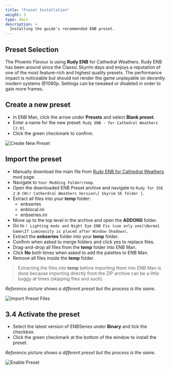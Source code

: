 ```yaml
---
title: "Preset Installation"
weight: 3
type: docs
description: >
  Installing the guide's recommended ENB preset.
---
```


## Preset Selection

The Phoenix Flavour is using **Rudy ENB** for Cathedral Weathers. Rudy ENB has been around since the Classic Skyrim days and enjoys a reputation of one of the most feature-rich and highest quality presets. The performance impact is noticeable but should not render the game unplayable on decently modern systems @1080p. Settings can be tweaked or disabled in order to gain more frames.

## Create a new preset

* In ENB Man, click the arrow under **Presets** and select **Blank preset**.
* Enter a name for the new preset: `Rudy ENB - for Cathedral Weathers [2.0]`.
* Click the green checkmark to confirm.

![Create New Preset](/Pictures/skyrim-se/enbseries/create-new-preset.png)

## Import the preset

* Manually download the main file from [Rudy ENB for Cathedral Weathers](https://www.nexusmods.com/skyrimspecialedition/mods/39113?tab=files) mod page.
* Navigate to `Your Modding Folder\temp`.
* Open the downloaded ENB Preset archive and navigate to `Rudy for SSE 2.0 CW\! Catherdral Weathers Version\[ Skyrim SE folder ]`.
* Extract all files into your **temp** folder:
  * enbseries
  * enblocal.ini
  * enbseries.ini
* Move up to the top level in the archive and open the **ADDONS** folder.
* Go to `! Lighting mods and Night Eye ENB Fix (use only one)\Normal Game\If Luminosity is placed after Window Shadows\`.
* Extract the **enbseries** folder into your **temp** folder.
* Confirm when asked to merge folders and click yes to replace files.
* Drag-and-drop all files from the **temp** folder into ENB Man.
* Click **No** both times when asked to add the palettes to ENB Man.
* Remove all files inside the **temp** folder.

> Extracting the files into **temp** before importing them into ENB Man is done because importing directly from the ZIP archive can be a little buggy at times (skipping files and such).

*Reference picture shows a different preset but the process is the same.*

![Import Preset Files](/Pictures/skyrim-se/enbseries/install-enb-preset.png)

## 3.4 Activate the preset

* Select the latest version of ENBSeries under **Binary** and tick the checkbox.
* Click the green checkmark at the bottom of the window to install the preset.

*Reference picture shows a different preset but the process is the same.*

![Enable Preset](/Pictures/skyrim-se/enbseries/activate-enb-preset.png)